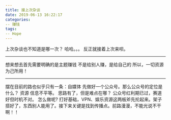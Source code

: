 ```yaml
---
title: 接上次杂谈
date: 2019-06-13 16:22:17
categories:
-- 赚钱
tags:
-- Hope
---
```

上次杂谈也不知道是哪一次？
哈哈。。。
反正就接着上次来呗。
*****
想来想去首先需要明确的是主题赚钱
不是给别人赚，是给自己的
所以，一切资源为己所用！
*****
摆在目前的路也似乎只有一条：自媒体
先做好一个公众号。那么公众号的定位是什么？
资源
信息不平等。
思路有了，但是难点在哪？
公众号红利期已过，赛道好但时机不对。
怎么做呢?
打好基础，VPN、娱乐资源这两板斧先抡起来。架子搭好了，东西别人能用了。接下来关键是找到传播点。前路漫漫，不能光说不干啊！！

